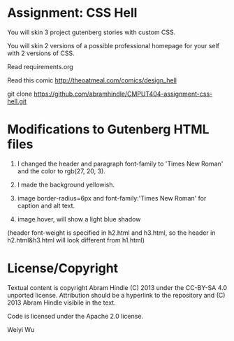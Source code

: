 Assignment: CSS Hell
====================

You will skin 3 project gutenberg stories with custom CSS.

You will skin 2 versions of a possible professional homepage for your
self with 2 versions of CSS.

Read requirements.org

Read this comic http://theoatmeal.com/comics/design_hell

git clone https://github.com/abramhindle/CMPUT404-assignment-css-hell.git

Modifications to Gutenberg HTML files
=====================================

1. I changed the header and paragraph font-family to 'Times New Roman' and the color to rgb(27, 20, 3).

2. I made the background yellowish.

3. image border-radius=6px and font-family:'Times New Roman' for caption and alt text.

4. image.hover, will show a light blue shadow

(header font-weight is specified in h2.html and h3.html, so the header in h2.html&h3.html will look different from h1.html)

License/Copyright
=================

Textual content is copyright Abram Hindle (C) 2013 under the CC-BY-SA
4.0 unported license. Attribution should be a hyperlink to the
repository and (C) 2013 Abram Hindle visibile in the text.

Code is licensed under the Apache 2.0 license.

Weiyi Wu


